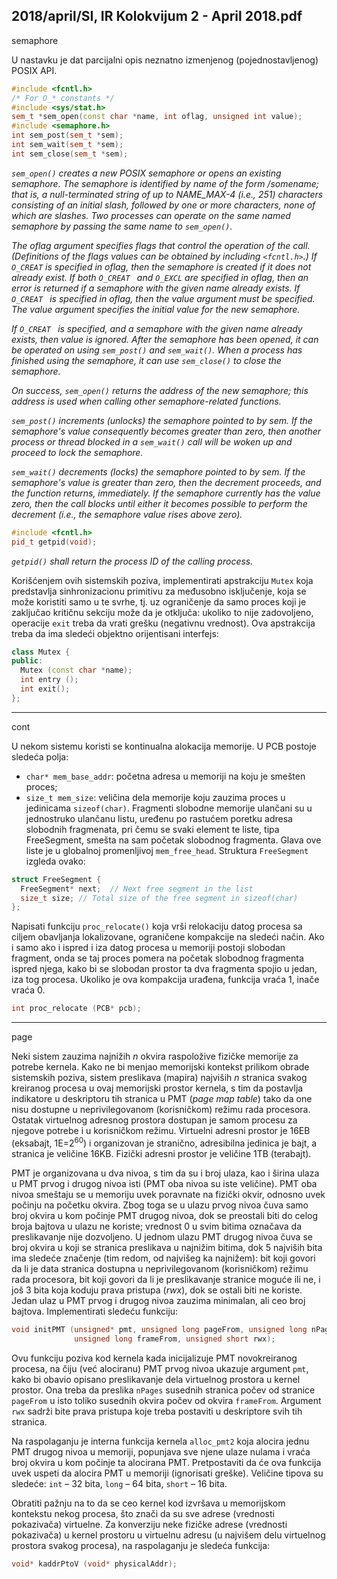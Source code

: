 2018/april/SI, IR Kolokvijum 2 - April 2018.pdf
--------------------------------------------------------------------------------
semaphore

U nastavku je dat parcijalni opis neznatno izmenjenog (pojednostavljenog) POSIX API.
```cpp
#include <fcntl.h>
/* For O_* constants */
#include <sys/stat.h>
sem_t *sem_open(const char *name, int oflag, unsigned int value);
#include <semaphore.h>
int sem_post(sem_t *sem);
int sem_wait(sem_t *sem);
int sem_close(sem_t *sem);
```
*`sem_open()` creates a new POSIX semaphore or opens an existing semaphore. The semaphore is identified by name of the form /somename;  that is,  a null-terminated string of up to NAME_MAX-4 (i.e.,  251)  characters consisting of an initial slash,  followed by one or more characters,  none of which are slashes.  Two processes can operate on the same named semaphore by passing the same name to `sem_open()`.*

*The oflag argument specifies flags that control the operation of the call.  (Definitions of the flags values can be obtained by including `<fcntl.h>`.) If `O_CREAT` is specified in oflag, then the semaphore is created if it does not already exist.  If both `O_CREAT ` and `O_EXCL`  are specified in oflag, then an error is returned if a semaphore with the given name already exists. If `O_CREAT ` is specified in oflag,  then the value argument must be specified.  The value argument specifies the initial value for the new semaphore.*

*If `O_CREAT ` is specified,  and a semaphore with the given name already exists, then value is ignored. After the semaphore has been opened, it can be operated on using `sem_post()` and `sem_wait()`. When a process has finished using the semaphore,  it can use `sem_close()`  to close the semaphore.*

*On success, `sem_open()` returns the address of the new semaphore; this address is used when calling other semaphore-related functions.*

*`sem_post()`  increments (unlocks)  the semaphore pointed to by sem.  If the semaphore's value consequently becomes greater than zero,  then another process or thread blocked in a `sem_wait()` call will be woken up and proceed to lock the semaphore.*

*`sem_wait()`  decrements (locks)  the semaphore pointed to by sem.  If the semaphore's value is greater than zero,  then the decrement proceeds,  and the function returns,  immediately.  If the semaphore currently has the value zero, then the call blocks until either it becomes possible to perform the decrement (i.e., the semaphore value rises above zero).*
```cpp
#include <fcntl.h>
pid_t getpid(void);
```
*`getpid()` shall return the process ID of the calling process.*

Korišćenjem ovih sistemskih poziva,  implementirati apstrakciju `Mutex` koja predstavlja
sinhronizacionu primitivu za međusobno isključenje, koja se može koristiti samo u te svrhe,
tj.  uz ograničenje da samo proces koji je zaključao kritičnu sekciju može da je otključa:
ukoliko to nije zadovoljeno,  operacije `exit` treba da vrati grešku (negativnu vrednost). Ova
apstrakcija treba da ima sledeći objektno orijentisani interfejs:
```cpp
class Mutex {
public:
  Mutex (const char *name);
  int entry ();
  int exit();
};
```

--------------------------------------------------------------------------------
cont

U nekom sistemu koristi se kontinualna alokacija memorije. U PCB postoje sledeća polja:

- `char* mem_base_addr`: početna adresa u memoriji na koju je smešten proces;
- `size_t mem_size`:  veličina dela memorije koju zauzima proces u jedinicama
`sizeof(char)`.
Fragmenti slobodne memorije ulančani su u jednostruko ulančanu listu,  uređenu po rastućem
poretku adresa slobodnih fragmenata, pri čemu se svaki element te liste, tipa FreeSegment,
smešta na sam početak slobodnog fragmenta.  Glava ove liste je u globalnoj promenljivoj
`mem_free_head`. Struktura `FreeSegment` izgleda ovako:

```cpp
struct FreeSegment {
  FreeSegment* next;  // Next free segment in the list
  size_t size; // Total size of the free segment in sizeof(char)
};
```

Napisati funkciju `proc_relocate()` koja vrši relokaciju datog procesa sa ciljem obavljanja
lokalizovane, ograničene kompakcije na sledeći način. Ako i samo ako i ispred i iza datog
procesa u memoriji postoji slobodan fragment,  onda se taj proces pomera na početak
slobodnog fragmenta ispred njega,  kako bi se slobodan prostor ta dva fragmenta spojio u
jedan, iza tog procesa. Ukoliko je ova kompakcija urađena, funkcija vraća 1, inače vraća 0.

```cpp
int proc_relocate (PCB* pcb);
```

--------------------------------------------------------------------------------
page

Neki sistem zauzima najnižih *n* okvira raspoložive fizičke memorije za potrebe kernela. Kako
ne bi menjao memorijski kontekst prilikom obrade sistemskih poziva,  sistem preslikava
(mapira) najviših *n* stranica svakog kreiranog procesa u ovaj memorijski prostor kernela, s tim
da postavlja indikatore u deskriptoru tih stranica u PMT (*page map table*)  tako da one nisu
dostupne u neprivilegovanom (korisničkom)  režimu rada procesora.  Ostatak virtuelnog
adresnog prostora dostupan je samom procesu za njegove potrebe i u korisničkom režimu.
Virtuelni adresni prostor je 16EB (eksabajt,  1E=$2^{60}$) i organizovan je stranično, adresibilna
jedinica je bajt, a stranica je veličine 16KB. Fizički adresni prostor je veličine 1TB (terabajt).

PMT je organizovana u dva nivoa, s tim da su i broj ulaza, kao i širina ulaza u PMT prvog i
drugog nivoa isti (PMT oba nivoa su iste veličine). PMT oba nivoa smeštaju se u memoriju
uvek poravnate na fizički okvir, odnosno uvek počinju na početku okvira. Zbog toga se u
ulazu prvog nivoa čuva samo broj okvira u kom počinje PMT drugog nivoa, dok se preostali
biti do celog broja bajtova u ulazu ne koriste;  vrednost 0 u svim bitima označava da
preslikavanje nije dozvoljeno. U jednom ulazu PMT drugog nivoa čuva se broj okvira u koji
se stranica preslikava u najnižim bitima, dok 5 najviših bita ima sledeće značenje (tim redom,
od najvišeg ka najnižem): bit koji govori da li je data stranica dostupna u neprivilegovanom
(korisničkom) režimu rada procesora, bit koji govori da li je preslikavanje stranice moguće ili
ne, i još 3 bita koja koduju prava pristupa (*rwx*),  dok se ostali biti ne koriste.  Jedan ulaz u
PMT prvog i drugog nivoa zauzima minimalan, ali ceo broj bajtova.
Implementirati sledeću funkciju:
```cpp
void initPMT (unsigned* pmt, unsigned long pageFrom, unsigned long nPages,
              unsigned long frameFrom, unsigned short rwx);
```
Ovu funkciju poziva kod kernela kada inicijalizuje PMT novokreiranog procesa, na čiju (već
alociranu) PMT prvog nivoa ukazuje argument `pmt`, kako bi obavio opisano preslikavanje dela
virtuelnog prostora u kernel prostor. Ona treba da preslika `nPages` susednih stranica počev od
stranice `pageFrom` u isto toliko susednih okvira počev od okvira `frameFrom`. Argument `rwx`
sadrži bite prava pristupa koje treba postaviti u deskriptore svih tih stranica.

Na raspolaganju je interna funkcija kernela `alloc_pmt2` koja alocira jednu PMT drugog
nivoa u memoriji, popunjava sve njene ulaze nulama i vraća broj okvira u kom počinje ta
alocirana PMT.  Pretpostaviti da će ova funkcija uvek uspeti da alocira PMT u memoriji
(ignorisati greške). Veličine tipova su sledeće: `int` – 32 bita, `long` – 64 bita, `short` – 16 bita.

Obratiti pažnju na to da se ceo kernel kod izvršava u memorijskom kontekstu nekog procesa,
što znači da su sve adrese (vrednosti pokazivača) virtuelne. Za konverziju neke fizičke adrese
(vrednosti pokazivača)  u kernel prostoru u virtuelnu adresu (u najvišem delu virtuelnog
prostora svakog procesa), na raspolaganju je sledeća funkcija:
```cpp
void* kaddrPtoV (void* physicalAddr);
```

